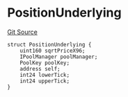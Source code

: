 # PositionUnderlying
[Git Source](https://github.com/ArrakisFinance/arrakis-modular/blob/main/src/structs/SUniswapV4.sol)


```solidity
struct PositionUnderlying {
    uint160 sqrtPriceX96;
    IPoolManager poolManager;
    PoolKey poolKey;
    address self;
    int24 lowerTick;
    int24 upperTick;
}
```

